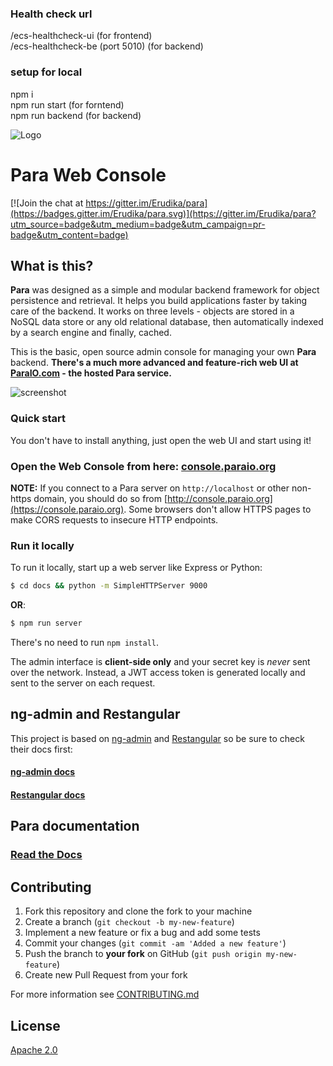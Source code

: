 ### Health check url

/ecs-healthcheck-ui (for frontend) <br>
/ecs-healthcheck-be (port 5010) (for backend) <br>

### setup for local

npm i <br>
npm run start (for forntend) <br>
npm run backend (for backend) <br>

![Logo](https://s3-eu-west-1.amazonaws.com/org.paraio/para.png)

# Para Web Console

[![Join the chat at https://gitter.im/Erudika/para](https://badges.gitter.im/Erudika/para.svg)](https://gitter.im/Erudika/para?utm_source=badge&utm_medium=badge&utm_campaign=pr-badge&utm_content=badge)

## What is this?

**Para** was designed as a simple and modular backend framework for object persistence and retrieval.
It helps you build applications faster by taking care of the backend. It works on three levels -
objects are stored in a NoSQL data store or any old relational database, then automatically indexed
by a search engine and finally, cached.

This is the basic, open source admin console for managing your own **Para** backend.
**There's a much more advanced and feature-rich web UI at [ParaIO.com](https://paraio.com) - the hosted Para service.**

![screenshot](docs/images/grab.png)

### Quick start

You don't have to install anything, just open the web UI and start using it!

### Open the Web Console from here: [console.paraio.org](https://console.paraio.org)

**NOTE:** If you connect to a Para server on `http://localhost` or other non-https domain, you should do so from
[http://console.paraio.org](https://console.paraio.org). Some browsers don't allow HTTPS pages to make CORS requests to
insecure HTTP endpoints.

### Run it locally

To run it locally, start up a web server like Express or Python:

```sh
$ cd docs && python -m SimpleHTTPServer 9000
```

**OR**:

```sh
$ npm run server
```

There's no need to run `npm install`.

The admin interface is **client-side only** and your secret key is _never_ sent over the network. Instead,
a JWT access token is generated locally and sent to the server on each request.

## ng-admin and Restangular

This project is based on [ng-admin](https://github.com/marmelab/ng-admin) and [Restangular](https://github.com/mgonto/restangular)
so be sure to check their docs first:

#### [ng-admin docs](http://ng-admin-book.marmelab.com)

#### [Restangular docs](https://github.com/mgonto/restangular#table-of-contents)

## Para documentation

### [Read the Docs](https://paraio.org/docs)

## Contributing

1. Fork this repository and clone the fork to your machine
2. Create a branch (`git checkout -b my-new-feature`)
3. Implement a new feature or fix a bug and add some tests
4. Commit your changes (`git commit -am 'Added a new feature'`)
5. Push the branch to **your fork** on GitHub (`git push origin my-new-feature`)
6. Create new Pull Request from your fork

For more information see [CONTRIBUTING.md](https://github.com/Erudika/para/blob/master/CONTRIBUTING.md)

## License

[Apache 2.0](LICENSE)
